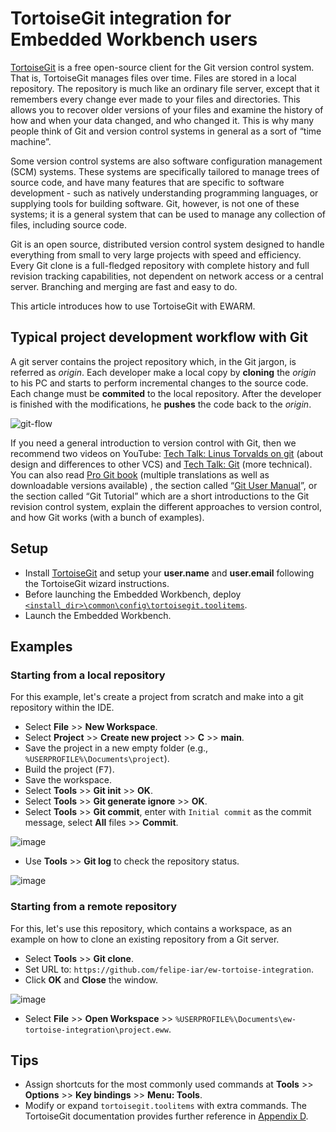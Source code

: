 # TortoiseGit integration for Embedded Workbench users
[TortoiseGit](https://tortoisegit.org/) is a free open-source client for the Git version control system. That is, TortoiseGit manages files over time. Files are stored in a local repository. The repository is much like an ordinary file server, except that it remembers every change ever made to your files and directories. This allows you to recover older versions of your files and examine the history of how and when your data changed, and who changed it. This is why many people think of Git and version control systems in general as a sort of “time machine”.

Some version control systems are also software configuration management (SCM) systems. These systems are specifically tailored to manage trees of source code, and have many features that are specific to software development - such as natively understanding programming languages, or supplying tools for building software. Git, however, is not one of these systems; it is a general system that can be used to manage any collection of files, including source code.

Git is an open source, distributed version control system designed to handle everything from small to very large projects with speed and efficiency. Every Git clone is a full-fledged repository with complete history and full revision tracking capabilities, not dependent on network access or a central server. Branching and merging are fast and easy to do.

This article introduces how to use TortoiseGit with EWARM.

## Typical project development workflow with Git
A git server contains the project repository which, in the Git jargon, is referred as _origin_. Each developer make a local copy by __cloning__ the _origin_ to his PC and starts to perform incremental changes to the source code. Each change must be __commited__ to the local repository. After the developer is finished with the modifications, he __pushes__ the code back to the _origin_.

<!-- ![Typical program development flow with Git](https://user-images.githubusercontent.com/54443595/177169038-5a1fc4d2-b788-4d0c-a28f-9730f453066b.png) -->
![git-flow](https://user-images.githubusercontent.com/54443595/177284653-d40e643d-34e9-4258-be67-a452c0b3284c.svg)

If you need a general introduction to version control with Git, then we recommend two videos on YouTube: [Tech Talk: Linus Torvalds on git](https://www.youtube.com/watch?v=4XpnKHJAok8) (about design and differences to other VCS) and [Tech Talk: Git](https://youtu.be/8dhZ9BXQgc4) (more technical). You can also read [Pro Git book](https://git-scm.com/book) (multiple translations as well as downloadable versions available) , the section called “[Git User Manual](https://tortoisegit.org/docs/tortoisegit/apg.html#git_user-manual)”, or the section called “Git Tutorial” which are a short introductions to the Git revision control system, explain the different approaches to version control, and how Git works (with a bunch of examples).


## Setup
- Install [TortoiseGit](https://tortoisegit.org/) and setup your __user.name__ and __user.email__ following the TortoiseGit wizard instructions.
- Before launching the Embedded Workbench, deploy [`<install_dir>\common\config\tortoisegit.toolitems`](common/config/tortoisegit.toolitems).
- Launch the Embedded Workbench.


## Examples

### Starting from a local repository
For this example, let's create a project from scratch and make into a git repository within the IDE.
- Select __File__ >> __New Workspace__.
- Select __Project__ >> __Create new project__ >> __C__ >> __main__.
- Save the project in a new empty folder (e.g., `%USERPROFILE%\Documents\project`).
- Build the project (<kbd>F7</kbd>).
- Save the workspace.
- Select __Tools__ >> __Git init__ >> __OK__.
- Select __Tools__ >> __Git generate ignore__ >> __OK__.
- Select __Tools__ >> __Git commit__, enter with `Initial commit` as the commit message, select __All__ files >> __Commit__.

![image](https://user-images.githubusercontent.com/54443595/177304054-ae297fde-8da2-422c-98c8-c09485dea8bd.png)

- Use __Tools__ >> __Git log__ to check the repository status.

![image](https://user-images.githubusercontent.com/54443595/177304939-bd0d892d-2b0a-4221-8a44-1d6bd5267bef.png)


### Starting from a remote repository
For this, let's use this repository, which contains a workspace, as an example on how to clone an existing repository from a Git server.

- Select __Tools__ >> __Git clone__.
- Set URL to: `https://github.com/felipe-iar/ew-tortoise-integration`.
- Click __OK__ and __Close__ the window.

![image](https://user-images.githubusercontent.com/54443595/177302052-d097500c-3b90-4a72-a38d-5cda5f721128.png)

- Select __File__ >> __Open Workspace__ >> `%USERPROFILE%\Documents\ew-tortoise-integration\project.eww`.

## Tips
- Assign shortcuts for the most commonly used commands at __Tools__ >> __Options__ >> __Key bindings__ >> __Menu: Tools__.
- Modify or expand `tortoisegit.toolitems` with extra commands. The TortoiseGit documentation provides further reference in [Appendix D](https://tortoisegit.org/docs/tortoisegit/tgit-automation.html#tgit-automation-basics).

